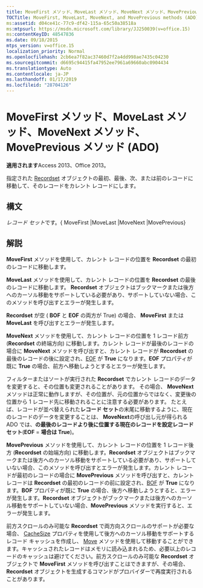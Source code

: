 ```yaml
---
title: MoveFirst メソッド、MoveLast メソッド、MoveNext メソッド、MovePrevious メソッド (ADO)
TOCTitle: MoveFirst, MoveLast, MoveNext, and MovePrevious methods (ADO)
ms:assetid: d04ce41c-77c9-df42-115a-65c50a38518a
ms:mtpsurl: https://msdn.microsoft.com/library/JJ250039(v=office.15)
ms:contentKeyID: 48547836
ms.date: 09/18/2015
mtps_version: v=office.15
localization_priority: Normal
ms.openlocfilehash: 2cb6ea7f82ac37460d7f2a4dd998ae7435c04230
ms.sourcegitcommit: d6695c94415fa47952ee7961a69660abc0904434
ms.translationtype: Auto
ms.contentlocale: ja-JP
ms.lasthandoff: 01/17/2019
ms.locfileid: "28704126"
---
```

# <a name="movefirst-movelast-movenext-and-moveprevious-methods-ado"></a>MoveFirst メソッド、MoveLast メソッド、MoveNext メソッド、MovePrevious メソッド (ADO)


**適用されます**Access 2013、Office 2013。

指定された [Recordset](recordset-object-ado.md) オブジェクトの最初、最後、次、または前のレコードに移動して、そのレコードをカレント レコードにします。

## <a name="syntax"></a>構文

*レコード セット*です。{ MoveFirst |MoveLast |MoveNext |MovePrevious}

## <a name="remarks"></a>解説

**MoveFirst** メソッドを使用して、カレント レコードの位置を **Recordset** の最初のレコードに移動します。

**MoveLast** メソッドを使用して、カレント レコードの位置を **Recordset** の最後のレコードに移動します。 **Recordset** オブジェクトはブックマークまたは後方へのカーソル移動をサポートしている必要があり、サポートしていない場合、このメソッドを呼び出すとエラーが発生します。

**Recordset** が空 ( **BOF** と **EOF** の両方が True) の場合、 **MoveFirst** または **MoveLast** を呼び出すとエラーが発生します。

**MoveNext** メソッドを使用して、カレント レコードの位置を 1 レコード前方 (**Recordset** の終端方向) に移動します。カレント レコードが最後のレコードの場合に **MoveNext** メソッドを呼び出すと、カレント レコードが **Recordset** の最後のレコードの後に設定され、[EOF](bof-eof-properties-ado.md) が **True** になります。**EOF** プロパティが既に **True** の場合、前方へ移動しようとするとエラーが発生します。

フィルターまたはソートが実行された **Recordset** でカレント レコードのデータを変更すると、その位置も変更されることがあります。 その場合、 **MoveNext** メソッドは正常に動作しますが、その位置が、元の位置からではなく、変更後の位置から 1 レコード先に移動されることに注意する必要があります。 たとえば、レコードが並べ替えられた**レコード セット**の末尾に移動するように、現在のレコードのデータを変更することは、 **MoveNext**の呼び出し元が得られる ADO では、**の最後のレコードより後に位置する現在のレコードを設定レコード セット**(**EOF** = **場合は True**)。

**MovePrevious** メソッドを使用して、カレント レコードの位置を 1 レコード後方 (**Recordset** の始端方向) に移動します。**Recordset** オブジェクトはブックマークまたは後方へのカーソル移動をサポートしている必要があり、サポートしていない場合、このメソッドを呼び出すとエラーが発生します。カレント レコードが最初のレコードの場合に **MovePrevious** メソッドを呼び出すと、カレント レコードは **Recordset** の最初のレコードの前に設定され、[BOF](bof-eof-properties-ado.md) が **True** になります。**BOF** プロパティが既に **True** の場合、後方へ移動しようとすると、エラーが発生します。**Recordset** オブジェクトがブックマークまたは後方へのカーソル移動をサポートしていない場合、**MovePrevious** メソッドを実行すると、エラーが発生します。

前方スクロールのみ可能な **Recordset** で両方向スクロールのサポートが必要な場合、 [CacheSize](cachesize-property-ado.md) プロパティを使用して後方へのカーソル移動をサポートするレコード キャッシュを作成し、 [Move](move-method-ado.md) メソッドを使用して移動することができます。キャッシュされたレコードはメモリに読み込まれるため、必要以上のレコードのキャッシュは避けてください。前方スクロールのみ可能な **Recordset** オブジェクトで **MoveFirst** メソッドを呼び出すことはできますが、その場合、 **Recordset** オブジェクトを生成するコマンドがプロバイダーで再度実行されることがあります。

